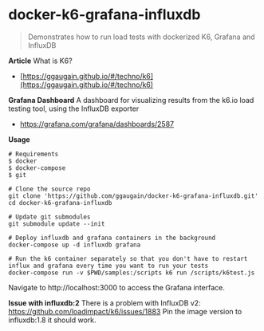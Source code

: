 # docker-k6-grafana-influxdb

> Demonstrates how to run load tests with dockerized K6, Grafana and InfluxDB

**Article**
What is K6?
* [https://ggaugain.github.io/#/techno/k6](https://ggaugain.github.io/#/techno/k6)

**Grafana Dashboard**
A dashboard for visualizing results from the k6.io load testing tool, using the InfluxDB exporter
* https://grafana.com/grafana/dashboards/2587

**Usage**

```
# Requirements
$ docker
$ docker-compose
$ git

# Clone the source repo
git clone 'https://github.com/ggaugain/docker-k6-grafana-influxdb.git'
cd docker-k6-grafana-influxdb

# Update git submodules
git submodule update --init

# Deploy influxdb and grafana containers in the background
docker-compose up -d influxdb grafana

# Run the k6 container separately so that you don't have to restart influx and grafana every time you want to run your tests
docker-compose run -v $PWD/samples:/scripts k6 run /scripts/k6test.js
```

Navigate to http://localhost:3000 to access the Grafana interface.


**Issue with influxdb:2**
There is a problem with InfluxDB v2: https://github.com/loadimpact/k6/issues/1883
Pin the image version to influxdb:1.8 it should work.